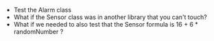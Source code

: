- Test the Alarm class
- What if the Sensor class was in another library that you can't touch?
- What if we needed to also test that the Sensor formula is 16 + 6 * randomNumber ?

